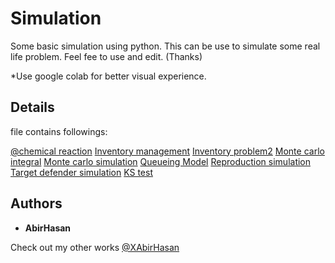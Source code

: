 # Simulation
 Some basic simulation using python.
 This can be use to simulate some real life problem. Feel fee to use and edit. (Thanks)

*Use google colab for better visual experience.
 ## Details
file contains followings:

[@chemical reaction](https://github.com/XAbirHasan/Simulation/blob/master/Source%20code/chemical_reaction.ipynb)
[Inventory management](https://github.com/XAbirHasan/Simulation/blob/master/Source%20code/Inventory_problem.ipynb)
[Inventory problem2](https://github.com/XAbirHasan/Simulation/blob/master/Source%20code/Inventory_problem2.ipynb)
[Monte carlo integral](https://github.com/XAbirHasan/Simulation/blob/master/Source%20code/Monte_carlo_integral.ipynb)
[Monte carlo simulation](https://github.com/XAbirHasan/Simulation/blob/master/Source%20code/Monte_carlo.ipynb)
[Queueing Model](https://github.com/XAbirHasan/Simulation/blob/master/Source%20code/Queueing_model.ipynb)
[Reproduction simulation](https://github.com/XAbirHasan/Simulation/blob/master/Source%20code/Reproduction.ipynb)
[Target defender simulation](https://github.com/XAbirHasan/Simulation/blob/master/Source%20code/Target_defender.ipynb)
[KS test](https://github.com/XAbirHasan/Simulation/blob/master/Source%20code/KS_test.ipynb)



## Authors

* **AbirHasan**

Check out my other works [@XAbirHasan](https://github.com/XAbirHasan)
